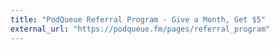 ```yaml
---
title: "PodQueue Referral Program - Give a Month, Get $5"
external_url: "https://podqueue.fm/pages/referral_program"
---
```


